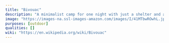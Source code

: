 ```yaml
---
title: "Bivouac"
description: "A minimalist camp for one night with just a shelter and a sleeping bag."
image: "https://images-na.ssl-images-amazon.com/images/I/41MTbwROwhL.jpg"
purposes: [outdoor]
qualities: []
wiki: "https://en.wikipedia.org/wiki/Bivouac"
---
```

